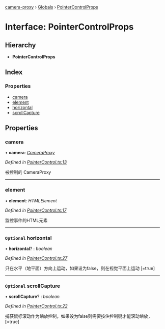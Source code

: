[camera-proxy](../README.md) › [Globals](../globals.md) › [PointerControlProps](pointercontrolprops.md)

# Interface: PointerControlProps

## Hierarchy

* **PointerControlProps**

## Index

### Properties

* [camera](pointercontrolprops.md#camera)
* [element](pointercontrolprops.md#element)
* [horizontal](pointercontrolprops.md#optional-horizontal)
* [scrollCapture](pointercontrolprops.md#optional-scrollcapture)

## Properties

###  camera

• **camera**: *[CameraProxy](../classes/cameraproxy.md)*

*Defined in [PointerControl.ts:13](https://github.com/alibaba/camera-proxy/blob/69cc03f/src/PointerControl.ts#L13)*

被控制的 CameraProxy

___

###  element

• **element**: *HTMLElement*

*Defined in [PointerControl.ts:17](https://github.com/alibaba/camera-proxy/blob/69cc03f/src/PointerControl.ts#L17)*

监控事件的HTML元素

___

### `Optional` horizontal

• **horizontal**? : *boolean*

*Defined in [PointerControl.ts:27](https://github.com/alibaba/camera-proxy/blob/69cc03f/src/PointerControl.ts#L27)*

只在水平（地平面）方向上运动，如果设为false，则在视觉平面上运动
[=true]

___

### `Optional` scrollCapture

• **scrollCapture**? : *boolean*

*Defined in [PointerControl.ts:22](https://github.com/alibaba/camera-proxy/blob/69cc03f/src/PointerControl.ts#L22)*

捕获鼠标滚动作为缩放控制，如果设为false则需要按住控制键才能滚动缩放，
[=true]

